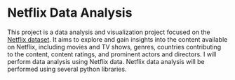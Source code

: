 # Netflix Data Analysis

This project is a data analysis and visualization project focused on the [Netflix dataset](https://www.kaggle.com/datasets/shivamb/netflix-shows). It aims to explore and gain insights into the content available on Netflix, including movies and TV shows, genres, countries contributing to the content, content ratings, and prominent actors and directors. I will perform data analysis using Netflix data. Netflix data analysis will be performed using several python libraries.

